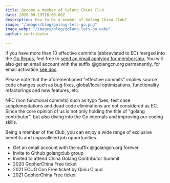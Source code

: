 ```yaml
---
title: Become a member of Golang China Club
date: 2020-09-29T16:00:00Z
description: How to be a member of Golang China Club?
image: "/images/blog/golang-lets-go.png"
image_webp: "/images/blog/golang-lets-go.webp"
author: contributor

---
```


If you have more than 10 effective commits (abbreviated to EC) merged into the [Go Repos](https://github.com/orgs/golang/repositories), feel free to [send an email applying for membership.](mailto:join@golangcn.org) You will also get an email account with the suffix @golangcn.org permanently, for email activation [see doc](../email-settings).

Please note that the aforementioned "effective commits" implies source code changes such as bug fixes, global/local optimizations, functionality refactorings and new features, etc.

NFC (non functional commits) such as typo fixes, test case supplementations and dead code eliminations are not considered as EC. Since the core opinion of us is not only holding the title of "golang contributor", but also diving into the Go internals and improving our coding skills.

Being a member of the Club, you can enjoy a wide range of exclusive benefits and unparalleled job opportunities.

* Get an email account with the suffix @golangcn.org forever
* Invite to Github golangclub group
* Invited to attend China Golang Contributor Summit
* 2020 GopherChina Free ticket
* 2021 ECUG Con Free ticket by Qiniu Cloud
* 2021 GopherChina Free ticket
